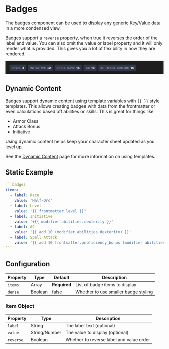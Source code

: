 # Badges

The badges component can be used to display any generic Key/Value data in a more condensed view.

Badges support a `reverse` property, when true it reverses the order of the label and value. You can also omit the value or label property and it will only render what is provided. This gives you a lot of flexibility in how they are rendered.

![Rendered Example](../images/example-badges.webp)

## Dynamic Content

Badges support dynamic content using template variables with `{{ }}` style templates. This allows creating badges with data from the frontmatter or even calculations based off abilities or skills. This is great for things like

- Armor Class
- Attack Bonus
- Initiative

Using dynamic content helps keep your character sheet updated as you level up.

See the [Dynamic Content](../concepts/dynamic-content.md) page for more information on using templates.

## Static Example

````yaml
```badges
items:
  - label: Race
    value: 'Half-Orc'
  - label: Level
    value: '{{ frontmatter.level }}'
  - label: Initiative
    value: '+{{ modifier abilities.dexterity }}'
  - label: AC
    value: '{{ add 10 (modifier abilities.dexterity) }}'
  - label: Spell Attack
    value: '{{ add 10 frontmatter.proficiency_bonus (modifier abilities.intelligence) }}'
```
````

## Configuration

| Property | Type    | Default      | Description                          |
| -------- | ------- | ------------ | ------------------------------------ |
| `items`  | Array   | **Required** | List of badge items to display       |
| `dense`  | Boolean | false        | Whether to use smaller badge styling |

### Item Object

| Property  | Type          | Description                              |
| --------- | ------------- | ---------------------------------------- |
| `label`   | String        | The label text (optional)                |
| `value`   | String/Number | The value to display (optional)          |
| `reverse` | Boolean       | Whether to reverse label and value order |

